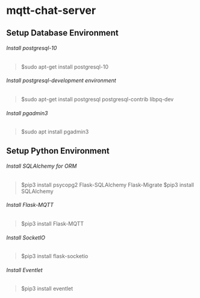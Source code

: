 # mqtt-chat-server

## Setup Database Environment
###### Install postgresql-10
> $sudo apt-get install postgresql-10

###### Install postgresql-development environment
> $sudo apt-get install postgresql postgresql-contrib libpq-dev

###### Install pgadmin3
> $sudo apt install pgadmin3

## Setup Python Environment
###### Install SQLAlchemy for ORM
> $pip3 install psycopg2 Flask-SQLAlchemy Flask-Migrate
> $pip3 install SQLAlchemy

###### Install Flask-MQTT
> $pip3 install Flask-MQTT 

###### Install SocketIO
> $pip3 install flask-socketio

###### Install Eventlet
> $pip3 install eventlet
